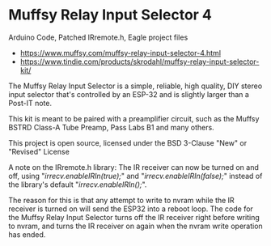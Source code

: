 # Muffsy Relay Input Selector 4

Arduino Code, Patched IRremote.h, Eagle project files

- https://www.muffsy.com/muffsy-relay-input-selector-4.html
- https://www.tindie.com/products/skrodahl/muffsy-relay-input-selector-kit/

The Muffsy Relay Input Selector is a simple, reliable, high quality, DIY stereo input selector that's controlled by an ESP-32 and is slightly larger than a Post-IT note.

This kit is meant to be paired with a preamplifier circuit, such as the Muffsy BSTRD Class-A Tube Preamp, Pass Labs B1 and many others.

This project is open source, licensed under the BSD 3-Clause "New" or "Revised" License

A note on the IRremote.h library:
The IR receiver can now be turned on and off, using "*irrecv.enableIRIn(true);*" and "*irrecv.enableIRIn(false);*" instead of the library's default "*irrecv.enableIRIn();*".
  
The reason for this is that any attempt to write to nvram while the IR receiver is turned on will send the ESP32 into a reboot loop. The code for the Muffsy Relay Input Selector turns off the IR receiver right before writing to nvram, and turns the IR receiver on again when the nvram write operation has ended.
